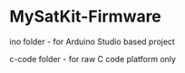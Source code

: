 # MySatKit-Firmware
ino folder - for Arduino Studio based project

c-code folder - for raw C code platform only 
